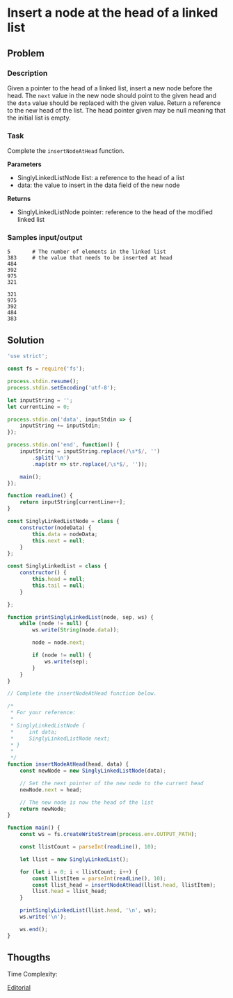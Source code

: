 # Insert a node at the head of a linked list

## Problem

### Description

Given a pointer to the head of a linked list, insert a new node before the head. The `next` value in the new node should point to the given head and the `data` value should be replaced with the given value. Return a reference to the new head of the list. The head pointer given may be null meaning that the initial list is empty.

### Task

Complete the `insertNodeAtHead` function.

**Parameters**

- SinglyLinkedListNode llist: a reference to the head of a list
- data: the value to insert in the data field of the new node

**Returns**

- SinglyLinkedListNode pointer: reference to the head of the modified linked list

### Samples input/output

```
5       # The number of elements in the linked list
383     # the value that needs to be inserted at head
484
392
975
321
```
```
321
975
392
484
383
```

## Solution

```js
'use strict';

const fs = require('fs');

process.stdin.resume();
process.stdin.setEncoding('utf-8');

let inputString = '';
let currentLine = 0;

process.stdin.on('data', inputStdin => {
    inputString += inputStdin;
});

process.stdin.on('end', function() {
    inputString = inputString.replace(/\s*$/, '')
        .split('\n')
        .map(str => str.replace(/\s*$/, ''));

    main();
});

function readLine() {
    return inputString[currentLine++];
}

const SinglyLinkedListNode = class {
    constructor(nodeData) {
        this.data = nodeData;
        this.next = null;
    }
};

const SinglyLinkedList = class {
    constructor() {
        this.head = null;
        this.tail = null;
    }

};

function printSinglyLinkedList(node, sep, ws) {
    while (node != null) {
        ws.write(String(node.data));

        node = node.next;

        if (node != null) {
            ws.write(sep);
        }
    }
}

// Complete the insertNodeAtHead function below.

/*
 * For your reference:
 *
 * SinglyLinkedListNode {
 *     int data;
 *     SinglyLinkedListNode next;
 * }
 *
 */
function insertNodeAtHead(head, data) {
    const newNode = new SinglyLinkedListNode(data);

    // Set the next pointer of the new node to the current head
    newNode.next = head;        

    // The new node is now the head of the list
    return newNode;
}

function main() {
    const ws = fs.createWriteStream(process.env.OUTPUT_PATH);

    const llistCount = parseInt(readLine(), 10);

    let llist = new SinglyLinkedList();

    for (let i = 0; i < llistCount; i++) {
        const llistItem = parseInt(readLine(), 10);
    	const llist_head = insertNodeAtHead(llist.head, llistItem);
      	llist.head = llist_head;
    }

    printSinglyLinkedList(llist.head, '\n', ws);
    ws.write('\n');

    ws.end();
}
```

## Thougths

Time Complexity:

[Editorial](https://www.hackerrank.com/challenges/insert-a-node-at-the-head-of-a-linked-list/editorial)

